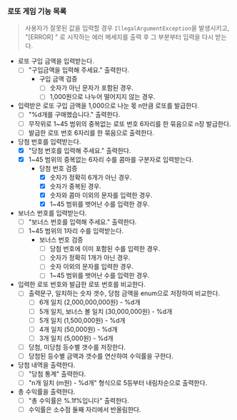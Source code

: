 ### 로또 게임 기능 목록

> 사용자가 잘못된 값을 입력할 경우 `IllegalArgumentException`을 발생시키고,<br>
"[ERROR] " 로 시작하는 에러 메세지를 출력 후 그 부분부터 입력을 다시 받는다.

- 로또 구입 금액을 입력받는다.
    - [ ] "구입금액을 입력해 주세요." 출력한다.
        - 구입 금액 검증
            - [ ] 숫자가 아닌 문자가 포함된 경우.
            - [ ] 1,000원으로 나누어 떨어지지 않는 경우.
- 입력받은 로또 구입 금액을 1,000으로 나눈 몫 n만큼 로또를 발급한다.
    - [ ] "%d개를 구매했습니다." 출력한다.
    - [ ] 무작위로 1~45 범위의 중복없는 로또 번호 6자리를 한 묶음으로 n장 발급한다.
    - [ ] 발급한 로또 번호 6자리를 한 묶음으로 출력한다.
- 당첨 번호를 입력받는다.
    - [x] "당첨 번호를 입력해 주세요." 출력한다.
    - [x] 1~45 범위의 중복없는 6자리 수를 콤마를 구분자로 입력받는다.
        - 당첨 번호 검증
            - [x] 숫자가 정확히 6개가 아닌 경우.
            - [x] 숫자가 중복된 경우.
            - [x] 숫자와 콤마 이외의 문자를 입력한 경우.
            - [x] 1~45 범위를 벗어난 수를 입력한 경우.
- 보너스 번호를 입력받는다.
    - [ ] "보너스 번호를 입력해 주세요." 출력한다.
    - [ ] 1~45 범위의 1자리 수를 입력받는다.
        - 보너스 번호 검증
            - [ ] 당첨 번호에 이미 포함된 수를 입력한 경우.
            - [ ] 숫자가 정확히 1개가 아닌 경우.
            - [ ] 숫자 이외의 문자를 입력한 경우.
            - [ ] 1~45 범위를 벗어난 수를 입력한 경우.
- 입력한 로또 번호와 발급한 로또 번호를 비교한다.
    - [ ] 출력문구, 일치하는 숫자 갯수, 당첨 금액을 enum으로 저장하여 비교한다.
        - [ ] 6개 일치 (2,000,000,000원) - %d개
        - [ ] 5개 일치, 보너스 볼 일치 (30,000,000원) - %d개
        - [ ] 5개 일치 (1,500,000원) - %d개
        - [ ] 4개 일치 (50,000원) - %d개
        - [ ] 3개 일치 (5,000원) - %d개
    - [ ] 당첨, 미당첨 등수별 갯수를 저장한다.
    - [ ] 당첨된 등수별 금액과 갯수를 연산하여 수익률을 구한다.
- 당첨 내역을 출력한다.
    - [ ] "당첨 통계" 출력한다.
    - [ ] "n개 일치 (m원) - %d개" 형식으로 5등부터 내림차순으로 출력한다.
- 총 수익률을 출력한다.
    - [ ] "총 수익률은 %.1f%입니다" 출력한다.
    - [ ] 수익률은 소수점 둘째 자리에서 반올림한다.
